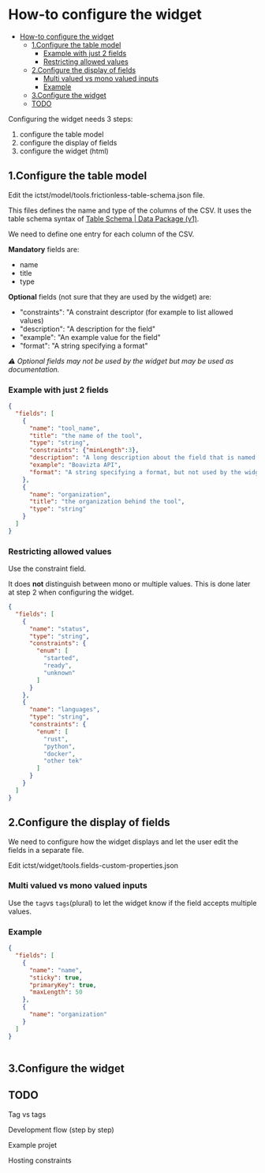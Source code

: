 # How-to configure the widget

- [How-to configure the widget](#how-to-configure-the-widget)
  - [1.Configure the table model](#1configure-the-table-model)
    - [Example with just 2 fields](#example-with-just-2-fields)
    - [Restricting allowed values](#restricting-allowed-values)
  - [2.Configure the display of fields](#2configure-the-display-of-fields)
    - [Multi valued vs mono valued inputs](#multi-valued-vs-mono-valued-inputs)
    - [Example](#example)
  - [3.Configure the widget](#3configure-the-widget)
  - [TODO](#todo)

Configuring the widget needs 3 steps:

1. configure the table model
2. configure the display of fields
3. configure the widget (html)

## 1.Configure the table model

Edit the ictst/model/tools.frictionless-table-schema.json file.

This files defines the name and type of the columns of the CSV. It uses the table schema syntax of [Table Schema | Data Package (v1)](https://specs.frictionlessdata.io/table-schema/).

We need to define one entry for each column of the CSV. 

**Mandatory** fields are:

- name
- title
- type

**Optional** fields (not sure that they are used by the widget) are:

- "constraints": "A constraint descriptor (for example to list allowed values)
- "description": "A description for the field"
- "example": "An example value for the field"
- "format": "A string specifying a format"

_⚠ Optional fields may not be used by the widget but may be used as documentation._

### Example with just 2 fields

```json
{
  "fields": [
    {
      "name": "tool_name",
      "title": "the name of the tool",
      "type": "string",
      "constraints": {"minLength":3},
      "description": "A long description about the field that is named tool_name",
      "example": "Boavizta API",
      "format": "A string specifying a format, but not used by the widget"
    },
    {
      "name": "organization",
      "title": "the organization behind the tool",
      "type": "string"
    }
  ]
}
```

### Restricting allowed values

Use the constraint field. 

It does **not** distinguish between mono or multiple values. This is done later at step 2 when configuring the widget.

```json
{
  "fields": [
    {
      "name": "status",
      "type": "string",
      "constraints": {
        "enum": [
          "started",
          "ready",
          "unknown"
        ]
      }
    },
    {
      "name": "languages",
      "type": "string",
      "constraints": {
        "enum": [
          "rust",
          "python",
          "docker",
          "other tek"
        ]
      }
    }
  ]
}
```




## 2.Configure the display of fields

We need to configure how the widget displays and let the user edit the fields in a separate file.

Edit ictst/widget/tools.fields-custom-properties.json

### Multi valued vs mono valued inputs

Use the `tag`vs `tags`(plural) to let the widget know if the field accepts multiple values.

### Example

```json
{
  "fields": [
    {
      "name": "name",
      "sticky": true,
      "primaryKey": true,
      "maxLength": 50
    },
    {
      "name": "organization"
    }
  ]
}
    
```

## 3.Configure the widget

## TODO

Tag vs tags

Development flow (step by step)

Example projet

Hosting constraints

